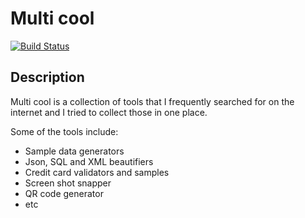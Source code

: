 # Multi cool

[![Build Status](https://travis-ci.org/arcanoid/multi-cool.svg?branch=master)](https://travis-ci.org/arcanoid/multi-cool)

## Description

Multi cool is a collection of tools that I frequently searched for on the internet and I tried to collect those in one place.

Some of the tools include:

* Sample data generators
* Json, SQL and XML beautifiers
* Credit card validators and samples
* Screen shot snapper
* QR code generator
* etc